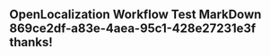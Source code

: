<properties
ms.topic="hero-topic1"
ms.test1="hero-topic"
ms.test2="test"/>

## OpenLocalization Workflow Test MarkDown 869ce2df-a83e-4aea-95c1-428e27231e3f thanks!
